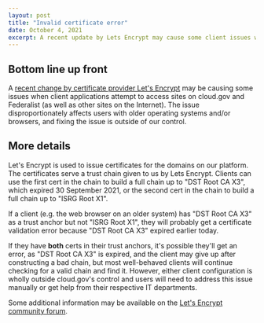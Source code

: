 ```yaml
---
layout: post
title: "Invalid certificate error"
date: October 4, 2021
excerpt: A recent update by Lets Encrypt may cause some client issues when accessing sites
---
```


## Bottom line up front

A [recent change by certificate provider Let's Encrypt](https://letsencrypt.org/2020/09/17/new-root-and-intermediates.html) may be causing some issues when client applications attempt to access sites on cloud.gov and Federalist (as well as other sites on the Internet). The issue disproportionately affects users with older operating systems and/or browsers, and fixing the issue is outside of our control.

## More details

Let's Encrypt is used to issue certificates for the domains on our platform. The certificates serve a trust chain given to us by Lets Encrypt. Clients can use the first cert in the chain to build a full chain up to "DST Root CA X3", which expired 30 September 2021, or the second cert in the chain to build a full chain up to "ISRG Root X1".

If a client (e.g. the web browser on an older system) has "DST Root CA X3" as a trust anchor but not "ISRG Root X1", they will probably get a certificate validation error because "DST Root CA X3" expired earlier today.

If they have **both** certs in their trust anchors, it's possible they'll get an error, as "DST Root CA X3" is expired, and the client may give up after constructing a bad chain, but most well-behaved clients will continue checking for a valid chain and find it. However, either client configuration is wholly outside cloud.gov's control and users will need to address this issue manually or get help from their respective IT departments.

Some additional information may be available on the [Let's Encrypt community forum](https://community.letsencrypt.org/t/help-thread-for-dst-root-ca-x3-expiration-september-2021/149190).